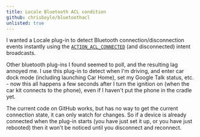 ```yaml
---
title: Locale Bluetooth ACL condition
github: chrisboyle/bluetoothacl
unlisted: true
---
```


I wanted a Locale plug-in to detect Bluetooth connection/disconnection events instantly using the [`ACTION_ACL_CONNECTED`](https://developer.android.com/reference/android/bluetooth/BluetoothDevice.html#ACTION_ACL_CONNECTED) (and disconnected) intent broadcasts.

<!--more-->

Other bluetooth plug-ins I found seemed to poll, and the resulting lag annoyed me. I use this plug-in to detect when I'm driving, and enter car dock mode (including launching Car Home), set my Google Talk status, etc. - now this all happens a few seconds after I turn the ignition on (when the car kit connects to the phone), even if I haven't put the phone in the cradle yet.

The current code on GitHub works, but has no way to get the current connection state, it can only watch for changes. So if a device is already connected when the plug-in starts (you have just set it up, or you have just rebooted) then it won't be noticed until you disconnect and reconnect.

